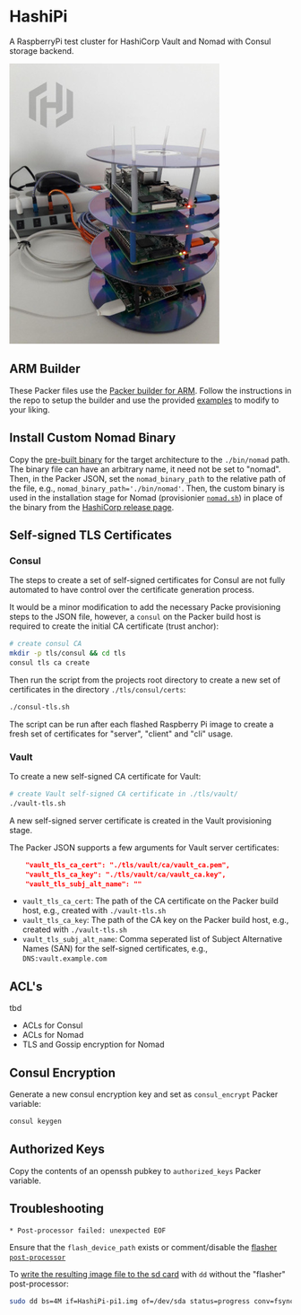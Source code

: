 # HashiPi

A RaspberryPi test cluster for HashiCorp Vault and Nomad with Consul storage backend.

![HashiPi](./img/HashiPi-small.jpg)

## ARM Builder 
These Packer files use the [Packer builder for ARM](https://github.com/mkaczanowski/packer-builder-arm). Follow the instructions in the repo to setup the builder and use the provided [examples](https://github.com/mkaczanowski/packer-builder-arm/tree/master/boards) to modify to your liking.

## Install Custom Nomad Binary

Copy the [pre-built binary](https://github.com/in0rdr/nomad-arm6l) for the target architecture to the `./bin/nomad` path. The binary file can have an arbitrary name, it need not be set to "nomad". Then, in the Packer JSON, set the `nomad_binary_path` to the relative path of the file, e.g., `nomad_binary_path='./bin/nomad'`. Then, the custom binary is used in the installation stage for Nomad (provisionier [`nomad.sh`](./nomad.sh)) in place of the binary from the [HashiCorp release page](releases.hashicorp.com/nomad/).

## Self-signed TLS Certificates
### Consul
The steps to create a set of self-signed certificates for Consul are not fully automated to have control over the certificate generation process.

It would be a minor modification to add the necessary Packe provisioning steps to the JSON file, however, a `consul` on the Packer build host is required to create the initial CA certificate (trust anchor):

```bash
# create consul CA
mkdir -p tls/consul && cd tls
consul tls ca create
```

Then run the script from the projects root directory to create a new set of certificates in the directory `./tls/consul/certs`:
```bash
./consul-tls.sh
```

The script can be run after each flashed Raspberry Pi image to create a fresh set of certificates for "server", "client" and "cli" usage.

### Vault

To create a new self-signed CA certificate for Vault:
```bash
# create Vault self-signed CA certificate in ./tls/vault/
./vault-tls.sh
```

A new self-signed server certificate is created in the Vault provisioning stage.

The Packer JSON supports a few arguments for Vault server certificates:
```json
    "vault_tls_ca_cert": "./tls/vault/ca/vault_ca.pem",
    "vault_tls_ca_key": "./tls/vault/ca/vault_ca.key",
    "vault_tls_subj_alt_name": ""
```

* `vault_tls_ca_cert`: The path of the CA certificate on the Packer build host, e.g., created with `./vault-tls.sh`
* `vault_tls_ca_key`: The path of the CA key on the Packer build host, e.g., created with `./vault-tls.sh`
* `vault_tls_subj_alt_name`: Comma seperated list of Subject Alternative Names (SAN) for the self-signed certificates, e.g., `DNS:vault.example.com`


## ACL's

tbd

* ACLs for Consul
* ACLs for Nomad
* TLS and Gossip encryption for Nomad

## Consul Encryption

Generate a new consul encryption key and set as `consul_encrypt` Packer variable:
```bash
consul keygen
```

## Authorized Keys
Copy the contents of an openssh pubkey to `authorized_keys` Packer variable.

## Troubleshooting

```bash
* Post-processor failed: unexpected EOF
```
Ensure that the `flash_device_path` exists or comment/disable the [flasher `post-processor`](https://github.com/mkaczanowski/packer-post-processor-flasher)

To [write the resulting image file to the sd card](https://www.raspberrypi.org/documentation/installation/installing-images/linux.md) with `dd` without the "flasher" post-processor:

```bash
sudo dd bs=4M if=HashiPi-pi1.img of=/dev/sda status=progress conv=fsync
```


